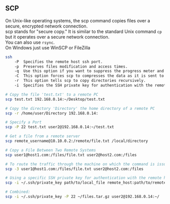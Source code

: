 ## SCP

On Unix-like operating systems, the scp command copies files over a secure, encrypted network connection.  
scp stands for "secure copy." It is similar to the standard Unix command `cp` but it operates over a secure network connection.  
You can also use `rsync`.  
On Windows just use WinSCP or FileZilla  
```bash
ssh
    -P  Specifies the remote host ssh port.
    -p  Preserves files modification and access times.
    -q  Use this option if you want to suppress the progress meter and non-error messages.
    -C  This option forces scp to compresses the data as it is sent to the destination machine.
    -r  This option tells scp to copy directories recursively.
    -i  Specifies the SSH private key for authentication with the remote host

# Copy the file 'test.txt' to a remote PC
scp test.txt 192.168.0.14:~/Desktop/test.txt

# Copy the directory 'Directory' the home directory of a remote PC
scp -r /home/user/Directory 192.168.0.14:

# Specify a Port
scp -P 22 test.txt user2@192.168.0.14:~/test.txt

# Get a file from a remote server
scp remote_username@10.10.0.2:/remote/file.txt /local/directory

# Copy a File Between Two Remote Systems
scp user1@host1.com:/files/file.txt user2@host2.com:/files

# To route the traffic through the machine on which the command is issued, use the -3 option:
scp -3 user1@host1.com:/files/file.txt user2@host2.com:/files

# Using a specific SSH private key for authentication with the remote host:
scp -i ~/.ssh/private_key path/to/local_file remote_host:path/to/remote_file

# Combined:
scp -i ~/.ssh/private_key -P 22 ~/files.tar.gz user2@192.168.0.14:~/
```

